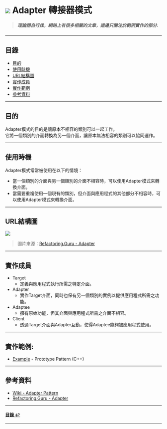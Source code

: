 # ![](https://drive.google.com/uc?id=10INx5_pkhMcYRdx_OO4rXNXxcsvPtBYq) Adapter 轉接器模式
> ##### 理論請自行找，網路上有很多相關的文章，這邊只關注於範例實作的部分.

---

<!--ts-->
## 目錄
* [目的](#目的)
* [使用時機](#使用時機)
* [URL結構圖](#url結構圖)
* [實作成員](#實作成員)
* [實作範例](#實作範例)
* [參考資料](#參考資料)
<!--te-->

---

## 目的
Adapter模式的目的是讓原本不相容的類別可以一起工作。<br>
它將一個類別的介面轉換為另一個介面，讓原本無法相容的類別可以協同運作。

---

## 使用時機
Adapter模式常常被使用在以下的情境：
- 當一個類別的介面與另一個類別的介面不相容時，可以使用Adapter模式來轉換介面。
- 當需要重複使用一個現有的類別，但介面與應用程式的其他部分不相容時，可以使用Adapter模式來轉換介面。

---

## URL結構圖
![](https://drive.google.com/uc?id=1mCelcRfe8SdD1-eaxEdGygphti_787uy)
> 圖片來源：[Refactoring.Guru - Adapter](https://refactoring.guru/design-patterns/adapter)

---

## 實作成員
* Target
  * 定義與應用程式執行所需之特定介面。
* Adapter
  * 實作Target介面，同時也保有另一個類別的實例以提供應用程式所需之功能。
* Adaptee
  * 擁有原始功能，但其介面與應用程式所需之介面不相容。
* Client
  * 透過Target介面與Adapter互動，使得Adaptee能夠被應用程式使用。

---

## 實作範例:
- [Example](https://github.com/RC-Dev-Tech/design-pattern-adapter/blob/main/C%2B%2B/main.cpp) - Prototype Pattern (C++) 

---

## 參考資料
* [Wiki - Adapter Pattern](https://en.wikipedia.org/wiki/Adapter_pattern) <br>
* [Refactoring.Guru - Adapter](https://refactoring.guru/design-patterns/adapter) <br>

---

<!--ts-->
#### [目錄 ↩](#目錄)
<!--te-->
---
